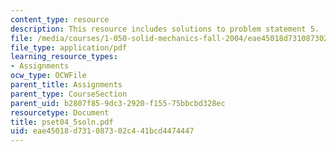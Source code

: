 ```yaml
---
content_type: resource
description: This resource includes solutions to problem statement 5.
file: /media/courses/1-050-solid-mechanics-fall-2004/eae45018d731087302c441bcd4474447_pset04_5soln.pdf
file_type: application/pdf
learning_resource_types:
- Assignments
ocw_type: OCWFile
parent_title: Assignments
parent_type: CourseSection
parent_uid: b2807f85-9dc3-2920-f155-75bbcbd328ec
resourcetype: Document
title: pset04_5soln.pdf
uid: eae45018-d731-0873-02c4-41bcd4474447
---
```

